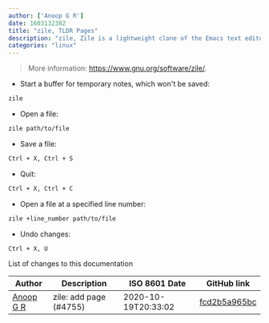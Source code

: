 ```yaml
---
author: ['Anoop G R']
date: 1603132382
title: "zile, TLDR Pages"
description: "zile, Zile is a lightweight clone of the Emacs text editor."
categories: "linux"
---
```

> More information: <https://www.gnu.org/software/zile/>.

- Start a buffer for temporary notes, which won't be saved:

```bash
zile
```

- Open a file:

```bash
zile path/to/file
```

- Save a file:

```bash
Ctrl + X, Ctrl + S
```

- Quit:

```bash
Ctrl + X, Ctrl + C
```

- Open a file at a specified line number:

```bash
zile +line_number path/to/file
```

- Undo changes:

```bash
Ctrl + X, U
```
List of changes to this documentation


Author | Description | ISO 8601 Date | GitHub link
------|-----|-----|-----
[Anoop G R](mailto:anoopemacs@gmail.com) | zile: add page (#4755) | 2020-10-19T20:33:02 | [fcd2b5a965bc](https://github.com/tldr-pages/tldr/commit/fcd2b5a965bc1e6effb064cc24eb0798153650b6)

